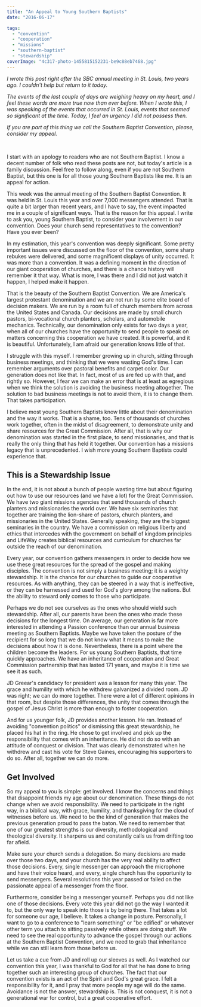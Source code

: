 ```yaml
---
title: "An Appeal to Young Southern Baptists"
date: "2016-06-17"

tags: 
  - "convention"
  - "cooperation"
  - "missions"
  - "southern-baptist"
  - "stewardship"
coverImage: "4c317-photo-1455815152231-be9c88eb7468.jpg"
---
```


_I wrote this post right after the SBC annual meeting in St. Louis, two years ago. I couldn't help but return to it today._

_The events of the last couple of days are weighing heavy on my heart, and I feel these words are more true now than ever before. When I wrote this, I was speaking of the events that occurred in St. Louis, events that seemed so significant at the time. Today, I feel an urgency I did not possess then._

_If you are part of this thing we call the Southern Baptist Convention, please, consider my appeal._

 

I start with an apology to readers who are not Southern Baptist. I know a decent number of folk who read these posts are not, but today's article is a family discussion. Feel free to follow along, even if you are not Southern Baptist, but this one is for all those young Southern Baptists like me. It is an appeal for action.

This week was the annual meeting of the Southern Baptist Convention. It was held in St. Louis this year and over 7,000 messengers attended. That is quite a bit larger than recent years, and I have to say, the event impacted me in a couple of significant ways. That is the reason for this appeal. I write to ask you, young Southern Baptist, to consider your involvement in our convention. Does your church send representatives to the convention? Have you ever been?

In my estimation, this year's convention was deeply significant. Some pretty important issues were discussed on the floor of the convention, some sharp rebukes were delivered, and some magnificent displays of unity occurred. It was more than a convention. It was a defining moment in the direction of our giant cooperation of churches, and there is a chance history will remember it that way. What is more, I was there and I did not just watch it happen, I helped make it happen.

That is the beauty of the Southern Baptist Convention. We are America's largest protestant denomination and we are not run by some elite board of decision makers. We are run by a room full of church members from across the United States and Canada. Our decisions are made by small church pastors, bi-vocational church planters, scholars, and automobile mechanics. Technically, our denomination only exists for two days a year, when all of our churches have the opportunity to send people to speak on matters concerning this cooperation we have created. It is powerful, and it is beautiful. Unfortunately, I am afraid our generation knows little of that.

I struggle with this myself. I remember growing up in church, sitting through business meetings, and thinking that we were wasting God's time. I can remember arguments over pastoral benefits and carpet color. Our generation does not like that. In fact, most of us are fed up with that, and rightly so. However, I fear we can make an error that is at least as egregious when we think the solution is avoiding the business meeting altogether. The solution to bad business meetings is not to avoid them, it is to change them. That takes participation.

I believe most young Southern Baptists know little about their denomination and the way it works. That is a shame, too. Tens of thousands of churches work together, often in the midst of disagreement, to demonstrate unity and share resources for the Great Commission. After all, that is why our denomination was started in the first place, to send missionaries, and that is really the only thing that has held it together. Our convention has a missions legacy that is unprecedented. I wish more young Southern Baptists could experience that.

## **This is a Stewardship Issue**

In the end, it is not about a bunch of people wasting time but about figuring out how to use our resources (and we have a lot) for the Great Commission. We have two giant missions agencies that send thousands of church planters and missionaries the world over. We have six seminaries that together are training the lion-share of pastors, church planters, and missionaries in the United States. Generally speaking, they are the biggest seminaries in the country. We have a commission on religious liberty and ethics that intercedes with the government on behalf of kingdom principles and LifeWay creates biblical resources and curriculum for churches far outside the reach of our denomination.

Every year, our convention gathers messengers in order to decide how we use these great resources for the spread of the gospel and making disciples. The convention is not simply a business meeting; it is a weighty stewardship. It is the chance for our churches to guide our cooperative resources. As with anything, they can be steered in a way that is ineffective, or they can be harnessed and used for God's glory among the nations. But the ability to steward only comes to those who participate.

Perhaps we do not see ourselves as the ones who should wield such stewardship. After all, our parents have been the ones who made these decisions for the longest time. On average, our generation is far more interested in attending a Passion conference than our annual business meeting as Southern Baptists. Maybe we have taken the posture of the recipient for so long that we do not know what it means to make the decisions about how it is done. Nevertheless, there is a point where the children become the leaders. For us young Southern Baptists, that time quickly approaches. We have an inheritance of cooperation and Great Commission partnership that has lasted 171 years, and maybe it is time we see it as such.

JD Greear's candidacy for president was a lesson for many this year. The grace and humility with which he withdrew galvanized a divided room. JD was right; we can do more together. There were a lot of different opinions in that room, but despite those differences, the unity that comes through the gospel of Jesus Christ is more than enough to foster cooperation.

And for us younger folk, JD provides another lesson. He ran. Instead of avoiding "convention politics" or dismissing this great stewardship, he placed his hat in the ring. He chose to get involved and pick up the responsibility that comes with an inheritance. He did not do so with an attitude of conquest or division. That was clearly demonstrated when he withdrew and cast his vote for Steve Gaines, encouraging his supporters to do so. After all, together we can do more.

## **Get Involved**

So my appeal to you is simple: get involved. I know the concerns and things that disappoint friends my age about our denomination. These things do not change when we avoid responsibility. We need to participate in the right way, in a biblical way, with grace, humility, and thanksgiving for the cloud of witnesses before us. We need to be the kind of generation that makes the previous generation proud to pass the baton. We need to remember that one of our greatest strengths is our diversity, methodological and theological diversity. It sharpens us and constantly calls us from drifting too far afield.

Make sure your church sends a delegation. So many decisions are made over those two days, and your church has the very real ability to affect those decisions. Every, single messenger can approach the microphone and have their voice heard, and every, single church has the opportunity to send messengers. Several resolutions this year passed or failed on the passionate appeal of a messenger from the floor.

Furthermore, consider being a messenger yourself. Perhaps you did not like one of those decisions. Every vote this year did not go the way I wanted it to, but the only way to speak into those is by being there. That takes a lot for someone our age, I believe. It takes a change in posture. Personally, I want to go to a conference to "learn something" or "be edified" or whatever other term you attach to sitting passively while others are doing stuff. We need to see the real opportunity to advance the gospel through our actions at the Southern Baptist Convention, and we need to grab that inheritance while we can still learn from those before us.

Let us take a cue from JD and roll up our sleeves as well. As I watched our convention this year, I was thankful to God for all that he has done to bring together such an interesting group of churches. The fact that our convention exists is an act of the Spirit and God's great grace. I felt a responsibility for it, and I pray that more people my age will do the same. Avoidance is not the answer, stewardship is. This is not conquest, it is not a generational war for control, but a great cooperative effort.

